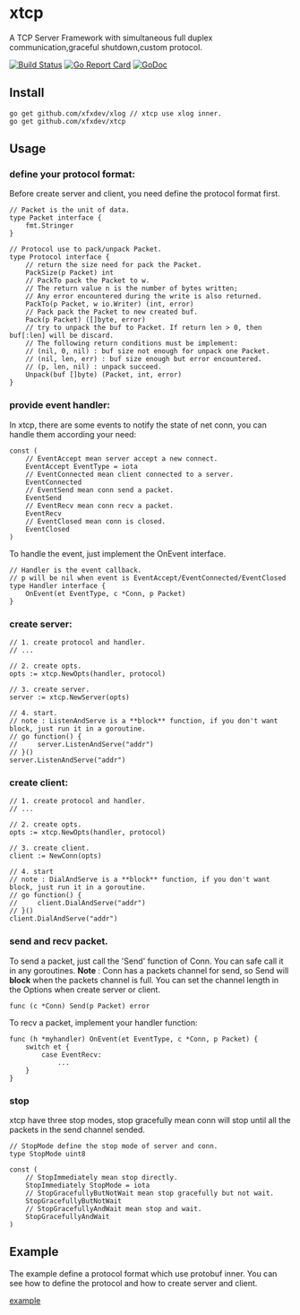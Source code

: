 # xtcp

A TCP Server Framework with simultaneous full duplex communication,graceful shutdown,custom protocol.

[![Build Status](https://travis-ci.org/xfxdev/xtcp.svg?branch=master)](https://travis-ci.org/xfxdev/xtcp)
[![Go Report Card](https://goreportcard.com/badge/github.com/xfxdev/xtcp)](https://goreportcard.com/report/github.com/xfxdev/xtcp)
[![GoDoc](https://godoc.org/github.com/xfxdev/xtcp?status.svg)](https://godoc.org/github.com/xfxdev/xtcp)


## Install

~~~
go get github.com/xfxdev/xlog // xtcp use xlog inner.
go get github.com/xfxdev/xtcp
~~~

## Usage

### define your protocol format:
Before create server and client, you need define the protocol format first.
~~~
// Packet is the unit of data.
type Packet interface {
	fmt.Stringer
}

// Protocol use to pack/unpack Packet.
type Protocol interface {
	// return the size need for pack the Packet.
	PackSize(p Packet) int
	// PackTo pack the Packet to w.
	// The return value n is the number of bytes written;
	// Any error encountered during the write is also returned.
	PackTo(p Packet, w io.Writer) (int, error)
	// Pack pack the Packet to new created buf.
	Pack(p Packet) ([]byte, error)
	// try to unpack the buf to Packet. If return len > 0, then buf[:len] will be discard.
	// The following return conditions must be implement:
	// (nil, 0, nil) : buf size not enough for unpack one Packet.
	// (nil, len, err) : buf size enough but error encountered.
	// (p, len, nil) : unpack succeed.
	Unpack(buf []byte) (Packet, int, error)
}
~~~

### provide event handler:
In xtcp, there are some events to notify the state of net conn, you can handle them according your need:
~~~
const (
	// EventAccept mean server accept a new connect.
	EventAccept EventType = iota
	// EventConnected mean client connected to a server.
	EventConnected
	// EventSend mean conn send a packet.
	EventSend
	// EventRecv mean conn recv a packet.
	EventRecv
	// EventClosed mean conn is closed.
	EventClosed
)
~~~
To handle the event, just implement the OnEvent interface.
~~~
// Handler is the event callback.
// p will be nil when event is EventAccept/EventConnected/EventClosed
type Handler interface {
	OnEvent(et EventType, c *Conn, p Packet)
}
~~~

### create server:
~~~
// 1. create protocol and handler.
// ...

// 2. create opts.
opts := xtcp.NewOpts(handler, protocol)

// 3. create server.
server := xtcp.NewServer(opts)

// 4. start.
// note : ListenAndServe is a **block** function, if you don't want block, just run it in a goroutine.
// go function() {
//     server.ListenAndServe("addr")
// }()
server.ListenAndServe("addr")
~~~

### create client:
~~~
// 1. create protocol and handler.
// ...

// 2. create opts.
opts := xtcp.NewOpts(handler, protocol)

// 3. create client.
client := NewConn(opts)

// 4. start
// note : DialAndServe is a **block** function, if you don't want block, just run it in a goroutine.
// go function() {
//     client.DialAndServe("addr")
// }()
client.DialAndServe("addr")
~~~

### send and recv packet.
To send a packet, just call the 'Send' function of Conn. You can safe call it in any goroutines.
**Note** : Conn has a packets channel for send, so Send will **block** when the packets channel is full.
You can set the channel length in the Options when create server or client.
~~~
func (c *Conn) Send(p Packet) error
~~~

To recv a packet, implement your handler function:
~~~
func (h *myhandler) OnEvent(et EventType, c *Conn, p Packet) {
	switch et {
		case EventRecv:
			...
	}
}
~~~

### stop
xtcp have three stop modes, stop gracefully mean conn will stop until all the packets in the send channel sended.
~~~
// StopMode define the stop mode of server and conn.
type StopMode uint8

const (
	// StopImmediately mean stop directly.
	StopImmediately StopMode = iota
	// StopGracefullyButNotWait mean stop gracefully but not wait.
	StopGracefullyButNotWait
	// StopGracefullyAndWait mean stop and wait.
	StopGracefullyAndWait
)
~~~

## Example
The example define a protocol format which use protobuf inner.
You can see how to define the protocol and how to create server and client.

[example](https://github.com/xfxdev/xtcp/tree/master/example)